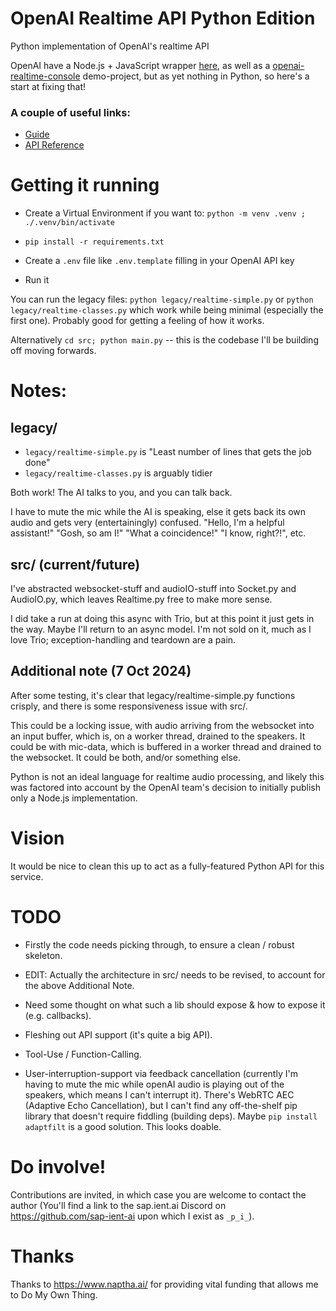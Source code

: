# OpenAI Realtime API Python Edition

Python implementation of OpenAI's realtime API

OpenAI have a Node.js + JavaScript wrapper [here](https://github.com/openai/openai-realtime-api-beta), as well as a [openai-realtime-console](https://github.com/openai/openai-realtime-console) demo-project, but as yet nothing in Python, so here's a start at fixing that!

### A couple of useful links:
- [Guide](https://platform.openai.com/docs/guides/realtime)
- [API Reference](https://platform.openai.com/docs/api-reference/realtime-client-events)


# Getting it running

- Create a Virtual Environment if you want to: `python -m venv .venv ;  ./.venv/bin/activate`

- `pip install -r requirements.txt`

- Create a `.env` file like `.env.template` filling in your OpenAI API key

- Run it

You can run the legacy files: `python legacy/realtime-simple.py` or `python legacy/realtime-classes.py` which work while being minimal (especially the first one). Probably good for getting a feeling of how it works.

Alternatively `cd src; python main.py` -- this is the codebase I'll be building off moving forwards.


# Notes:

## legacy/
- `legacy/realtime-simple.py` is "Least number of lines that gets the job done"
- `legacy/realtime-classes.py` is arguably tidier

Both work! The AI talks to you, and you can talk back.

I have to mute the mic while the AI is speaking, else it gets back its own audio and gets very (entertainingly) confused. "Hello, I'm a helpful assistant!" "Gosh, so am I!" "What a coincidence!" "I know, right?!", etc.

## src/ (current/future)
I've abstracted websocket-stuff and audioIO-stuff into Socket.py and AudioIO.py, which leaves Realtime.py free to make more sense.

I did take a run at doing this async with Trio, but at this point it just gets in the way. Maybe I'll return to an async model. I'm not sold on it, much as I love Trio; exception-handling and teardown are a pain.

## Additional note (7 Oct 2024)
After some testing, it's clear that legacy/realtime-simple.py functions crisply, and there is some responsiveness issue with src/.

This could be a locking issue, with audio arriving from the websocket into an input buffer, which is, on a worker thread, drained to the speakers. It could be with mic-data, which is buffered in a worker thread and drained to the websocket. It could be both, and/or something else.

Python is not an ideal language for realtime audio processing, and likely this was factored into account by the OpenAI team's decision to initially publish only a Node.js implementation.

# Vision

It would be nice to clean this up to act as a fully-featured Python API for this service.


# TODO

- Firstly the code needs picking through, to ensure a clean / robust skeleton.

- EDIT: Actually the architecture in src/ needs to be revised, to account for the above Additional Note.

- Need some thought on what such a lib should expose & how to expose it (e.g. callbacks).

- Fleshing out API support (it's quite a big API).

- Tool-Use / Function-Calling.

- User-interruption-support via feedback cancellation (currently I'm having to mute the mic while openAI audio is playing out of the speakers, which means I can't interrupt it). There's WebRTC AEC (Adaptive Echo Cancellation), but I can't find any off-the-shelf pip library that doesn't require fiddling (building deps). Maybe `pip install adaptfilt` is a good solution. This looks doable.


# Do involve!

Contributions are invited, in which case you are welcome to contact the author (You'll find a link to the sap.ient.ai Discord on https://github.com/sap-ient-ai upon which I exist as `_p_i_`).


# Thanks

Thanks to https://www.naptha.ai/ for providing vital funding that allows me to Do My Own Thing.
